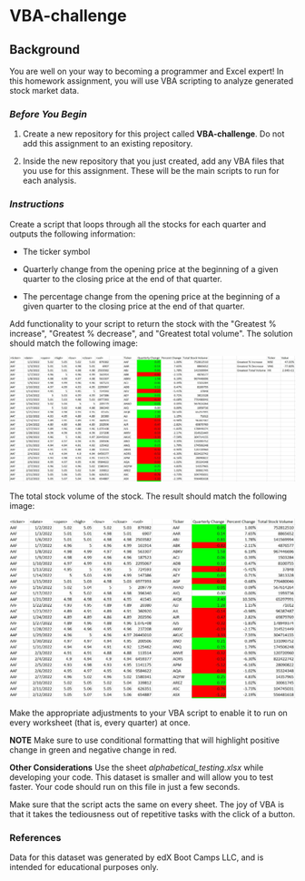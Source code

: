 # VBA-challenge

## **Background**
You are well on your way to becoming a programmer and Excel expert! In this homework assignment, you will use VBA scripting to analyze generated stock market data.

### *Before You Begin* 
1. Create a new repository for this project called **VBA-challenge**. Do not add this assignment to an existing repository.

2. Inside the new repository that you just created, add any VBA files that you use for this assignment. These will be the main scripts to run for each analysis.

### *Instructions*
Create a script that loops through all the stocks for each quarter and outputs the following information:

- The ticker symbol

- Quarterly change from the opening price at the beginning of a given quarter to the closing price at the end of that quarter.

- The percentage change from the opening price at the beginning of a given quarter to the closing price at the end of that quarter.

Add functionality to your script to return the stock with the "Greatest % increase", "Greatest % decrease", and "Greatest total volume". The solution should match the following image:

![Screenshot of the challenge](https://github.com/ElenaZ93/VBA-challenge/blob/4769aef03e080ccf9826726c01faadd7bddb0249/hard_solution.jpg)


The total stock volume of the stock. The result should match the following image:

![Screenshot of the challenge](https://github.com/ElenaZ93/VBA-challenge/blob/48cb36b40ade011de5d9961379f9b35e9d23c9a2/moderate_solution.jpg)


Make the appropriate adjustments to your VBA script to enable it to run on every worksheet (that is, every quarter) at once.

**NOTE**
Make sure to use conditional formatting that will highlight positive change in green and negative change in red.

**Other Considerations**
Use the sheet *alphabetical_testing.xlsx* while developing your code. This dataset is smaller and will allow you to test faster. Your code should run on this file in just a few seconds.

Make sure that the script acts the same on every sheet. The joy of VBA is that it takes the tediousness out of repetitive tasks with the click of a button.



### **References**
Data for this dataset was generated by edX Boot Camps LLC, and is intended for educational purposes only.

